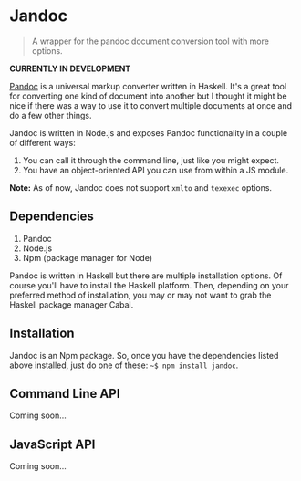 Jandoc
======

>A wrapper for the pandoc document conversion tool with more options.

**CURRENTLY IN DEVELOPMENT**

[Pandoc](https://github.com/jgm/pandoc) is a universal markup converter written
in Haskell.  It's a great tool for converting one kind of document into another
but I thought it might be nice if there was a way to use it to convert multiple
documents at once and do a few other things.

Jandoc is written in Node.js and exposes Pandoc functionality in a couple of
different ways:

1. You can call it through the command line, just like you might expect.
2. You have an object-oriented API you can use from within a JS module.

**Note:** As of now, Jandoc does not support `xmlto` and `texexec` options.

Dependencies
------------

1. Pandoc
2. Node.js
3. Npm (package manager for Node)

Pandoc is written in Haskell but there are multiple installation options. Of
course you'll have to install the Haskell platform.  Then, depending on your
preferred method of installation, you may or may not want to grab the
Haskell package manager Cabal.

Installation
------------

Jandoc is an Npm package.  So, once you have the dependencies listed above
installed, just do one of these: `~$ npm install jandoc`.

Command Line API
----------------

Coming soon...

JavaScript API
--------------

Coming soon...

